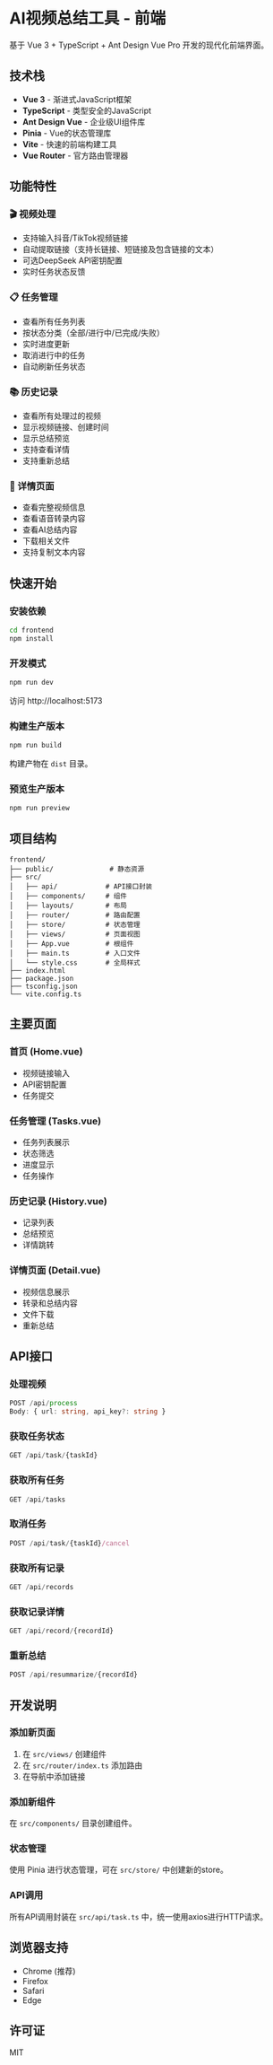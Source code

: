# AI视频总结工具 - 前端

基于 Vue 3 + TypeScript + Ant Design Vue Pro 开发的现代化前端界面。

## 技术栈

- **Vue 3** - 渐进式JavaScript框架
- **TypeScript** - 类型安全的JavaScript
- **Ant Design Vue** - 企业级UI组件库
- **Pinia** - Vue的状态管理库
- **Vite** - 快速的前端构建工具
- **Vue Router** - 官方路由管理器

## 功能特性

### 🎬 视频处理
- 支持输入抖音/TikTok视频链接
- 自动提取链接（支持长链接、短链接及包含链接的文本）
- 可选DeepSeek API密钥配置
- 实时任务状态反馈

### 📋 任务管理
- 查看所有任务列表
- 按状态分类（全部/进行中/已完成/失败）
- 实时进度更新
- 取消进行中的任务
- 自动刷新任务状态

### 📚 历史记录
- 查看所有处理过的视频
- 显示视频链接、创建时间
- 显示总结预览
- 支持查看详情
- 支持重新总结

### 📄 详情页面
- 查看完整视频信息
- 查看语音转录内容
- 查看AI总结内容
- 下载相关文件
- 支持复制文本内容

## 快速开始

### 安装依赖

```bash
cd frontend
npm install
```

### 开发模式

```bash
npm run dev
```

访问 http://localhost:5173

### 构建生产版本

```bash
npm run build
```

构建产物在 `dist` 目录。

### 预览生产版本

```bash
npm run preview
```

## 项目结构

```
frontend/
├── public/              # 静态资源
├── src/
│   ├── api/            # API接口封装
│   ├── components/     # 组件
│   ├── layouts/        # 布局
│   ├── router/         # 路由配置
│   ├── store/          # 状态管理
│   ├── views/          # 页面视图
│   ├── App.vue         # 根组件
│   ├── main.ts         # 入口文件
│   └── style.css       # 全局样式
├── index.html
├── package.json
├── tsconfig.json
└── vite.config.ts
```

## 主要页面

### 首页 (Home.vue)
- 视频链接输入
- API密钥配置
- 任务提交

### 任务管理 (Tasks.vue)
- 任务列表展示
- 状态筛选
- 进度显示
- 任务操作

### 历史记录 (History.vue)
- 记录列表
- 总结预览
- 详情跳转

### 详情页面 (Detail.vue)
- 视频信息展示
- 转录和总结内容
- 文件下载
- 重新总结

## API接口

### 处理视频
```typescript
POST /api/process
Body: { url: string, api_key?: string }
```

### 获取任务状态
```typescript
GET /api/task/{taskId}
```

### 获取所有任务
```typescript
GET /api/tasks
```

### 取消任务
```typescript
POST /api/task/{taskId}/cancel
```

### 获取所有记录
```typescript
GET /api/records
```

### 获取记录详情
```typescript
GET /api/record/{recordId}
```

### 重新总结
```typescript
POST /api/resummarize/{recordId}
```

## 开发说明

### 添加新页面

1. 在 `src/views/` 创建组件
2. 在 `src/router/index.ts` 添加路由
3. 在导航中添加链接

### 添加新组件

在 `src/components/` 目录创建组件。

### 状态管理

使用 Pinia 进行状态管理，可在 `src/store/` 中创建新的store。

### API调用

所有API调用封装在 `src/api/task.ts` 中，统一使用axios进行HTTP请求。

## 浏览器支持

- Chrome (推荐)
- Firefox
- Safari
- Edge

## 许可证

MIT
